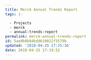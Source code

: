 ```yaml
---
title: Merck Annual Trends Report
tags: |-

  - Projects
  - merck
  - annual-trends-report
permalink: merck-annual-trends-report
id: 5ae0b8b84bdd610022f5579b
updated: '2018-04-25 17:25:36'
date: 2018-04-25 17:19:52
---
```

